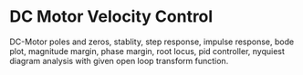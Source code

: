 # DC Motor Velocity Control
DC-Motor poles and zeros, stablity, step response, impulse response, bode plot, magnitude margin, phase margin, root locus, pid controller, nyquiest diagram analysis with given open loop transform function.
